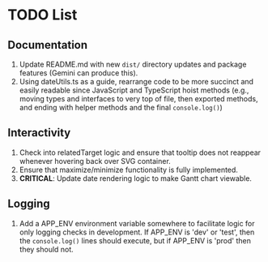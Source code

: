 # TODO List

## Documentation

1. Update README.md with new `dist/` directory updates and package features (Gemini can produce this).
2. Using dateUtils.ts as a guide, rearrange code to be more succinct and easily readable since JavaScript and TypeScript hoist methods (e.g., moving types and interfaces to very top of file, then exported methods, and ending with helper methods and the final `console.log()`)

## Interactivity

1. Check into relatedTarget logic and ensure that tooltip does not reappear whenever hovering back over SVG container.
2. Ensure that maximize/minimize functionality is fully implemented.
3. **CRITICAL**: Update date rendering logic to make Gantt chart viewable.

## Logging

1. Add a APP_ENV environment variable somewhere to facilitate logic for only logging checks in development. If APP_ENV is 'dev' or 'test', then the `console.log()` lines should execute, but if APP_ENV is 'prod' then they should not.
